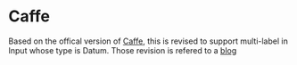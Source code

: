 # Caffe

Based on the offical version of [Caffe](https://github.com/BVLC/caffe), this is revised to support multi-label in Input whose type is Datum. Those revision is refered to a [blog](https://blog.csdn.net/sushiqian/article/details/78771546) 
